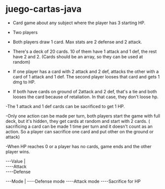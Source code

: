 # juego-cartas-java

- Card game about any subject where the player has 3 starting HP.

- Two players

- Both players draw 1 card. Max stats are 2 defense and 2 attack.

- There's a deck of 20 cards. 10 of them have 1 attack and 1 def, the rest have 2 and 2. (Cards should be an array, so they can be used at random)

- If one player has a card with 2 attack and 2 def, attacks the other with a card of 1 attack and 1 def. The second player looses that card and gets 1 dmg to HP. 

- If both have cards on ground of 2attack and 2 def, that's a tie and both looses the card because of retaliation. In that case, they don't loose hp.

-The 1 attack and 1 def cards can be sacrificed to get 1 HP. 

-Only one action can be made per turn, both players start the game with full deck, but it's hidden, they get cards at random and start with 2 cards. ( sacrificing a card can be made 1 time per turn and it doesn't count as an action. So a player can sacrifice one card and put other on the ground or attack)

-When HP reaches 0 or a player has no cards, game ends and the other player wins.



---Value
      |           
      ----Attack  
      ----Defense

---Mode
      |
      ----Defense mode
      ----Attack mode
      ----Sacrifice for HP
